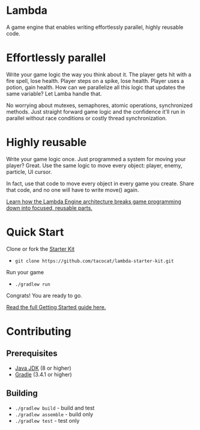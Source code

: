 # Lambda
A game engine that enables writing effortlessly parallel, highly reusable code.

# Effortlessly parallel
Write your game logic the way you think about it. The player gets hit with a fire spell, lose health. Player steps on a spike, lose health. Player uses a potion, gain health. How can we parallelize all this logic that updates the same variable? Let Lamba handle that.

No worrying about mutexes, semaphores, atomic operations, synchronized methods. Just straight forward game logic and the confidence it'll run in parallel without race conditions or costly thread synchronization.

# Highly reusable
Write your game logic once. Just programmed a system for moving your player? Great. Use the same logic to move every object: player, enemy, particle, UI cursor.

In fact, use that code to move every object in every game you create. Share that code, and no one will have to write move() again.

[Learn how the Lambda Engine architecture breaks game programming down into focused, reusable parts.](https://github.com/tacocat/lambda/wiki/Lambda-Engine-Architecture)

# Quick Start
Clone or fork the [Starter Kit](https://github.com/tacocat/lambda-starter-kit)
 - `git clone https://github.com/tacocat/lambda-starter-kit.git`

Run your game
 - `./gradlew run`

Congrats! You are ready to go.

[Read the full Getting Started guide here.](https://github.com/tacocat/lambda-starter-kit/blob/master/README.md)

# Contributing

## Prerequisites
 - [Java JDK](http://www.oracle.com/technetwork/java/javase/downloads/index.html) (8 or higher)
 - [Gradle](https://gradle.org/)  (3.4.1 or higher)

## Building
 - `./gradlew build` - build and test
 - `./gradlew assemble` - build only
 - `./gradlew test` - test only
